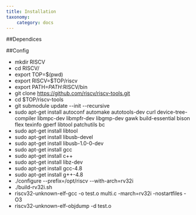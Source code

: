 ```yaml
---
title: Installation
taxonomy:
    category: docs
---
```


##Dependices

##Config
- mkdir RISCV
- cd RISCV/
- export TOP=$(pwd)
- export RISCV=$TOP/riscv
- export PATH=$PATH:$RISCV/bin
- git clone https://github.com/riscv/riscv-tools.git
- cd $TOP/riscv-tools
- git submodule update --init --recursive
- sudo apt-get install autoconf automake autotools-dev curl device-tree-compiler libmpc-dev libmpfr-dev libgmp-dev gawk build-essential bison flex texinfo gperf libtool patchutils bc
- sudo apt-get install libtool
- sudo apt-get install libusb-devel
- sudo apt-get install libusb-1.0-0-dev
- sudo apt-get install gcc
- sudo apt-get install c++
- sudo apt-get install libz-dev
- sudo apt-get install gcc-4.8
- sudo apt-get install g++-4.8
- ./configure --prefix=/opt/riscv --with-arch=rv32i
- ./build-rv32i.sh
- riscv32-unknown-elf-gcc -o test.o multi.c -march=rv32i -nostartfiles -O3
- riscv32-unknown-elf-objdump -d test.o 
